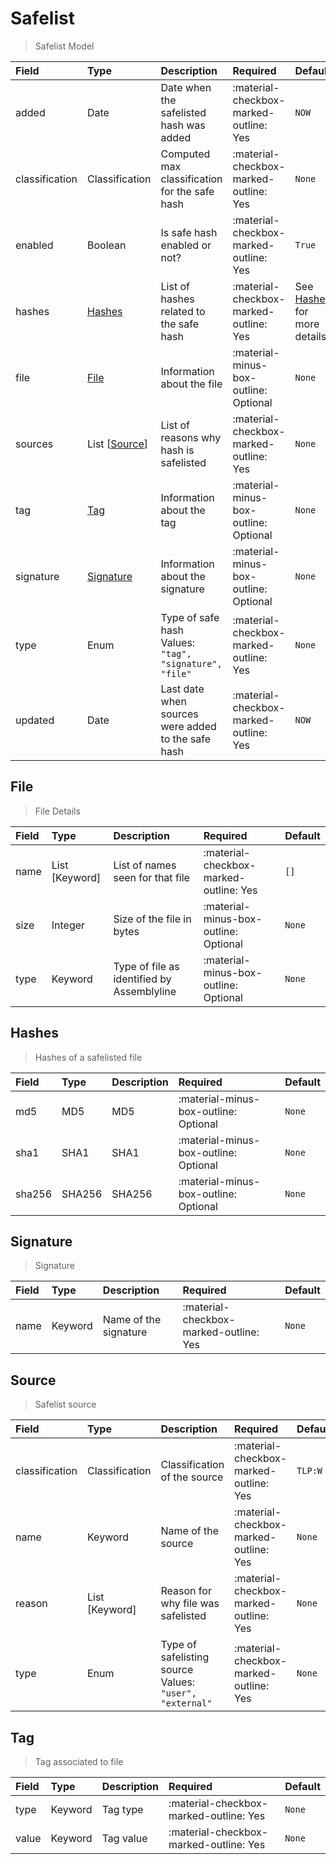 [comment]: # (AUTOGENERATED MARKDOWN CONTENT. UPDATES TO ODM DOCUMENTATION SHOULD BE DONE THROUGH ASSEMBLYLINE-BASE REPO!)
# Safelist
> Safelist Model

| Field | Type | Description | Required | Default |
| :--- | :--- | :--- | :--- | :--- |
| added | Date | Date when the safelisted hash was added | :material-checkbox-marked-outline: Yes | `NOW` |
| classification | Classification | Computed max classification for the safe hash | :material-checkbox-marked-outline: Yes | `None` |
| enabled | Boolean | Is safe hash enabled or not? | :material-checkbox-marked-outline: Yes | `True` |
| hashes | [Hashes](/assemblyline4_docs/odm/models/safelist/#hashes) | List of hashes related to the safe hash | :material-checkbox-marked-outline: Yes | See [Hashes](/assemblyline4_docs/odm/models/safelist/#hashes) for more details. |
| file | [File](/assemblyline4_docs/odm/models/safelist/#file) | Information about the file | :material-minus-box-outline: Optional | `None` |
| sources | List [[Source](/assemblyline4_docs/odm/models/safelist/#source)] | List of reasons why hash is safelisted | :material-checkbox-marked-outline: Yes | `None` |
| tag | [Tag](/assemblyline4_docs/odm/models/safelist/#tag) | Information about the tag | :material-minus-box-outline: Optional | `None` |
| signature | [Signature](/assemblyline4_docs/odm/models/safelist/#signature) | Information about the signature | :material-minus-box-outline: Optional | `None` |
| type | Enum | Type of safe hash<br>Values:<br>`"tag", "signature", "file"` | :material-checkbox-marked-outline: Yes | `None` |
| updated | Date | Last date when sources were added to the safe hash | :material-checkbox-marked-outline: Yes | `NOW` |


[comment]: # (AUTOGENERATED MARKDOWN CONTENT. UPDATES TO ODM DOCUMENTATION SHOULD BE DONE THROUGH ASSEMBLYLINE-BASE REPO!)
## File
> File Details

| Field | Type | Description | Required | Default |
| :--- | :--- | :--- | :--- | :--- |
| name | List [Keyword] | List of names seen for that file | :material-checkbox-marked-outline: Yes | `[]` |
| size | Integer | Size of the file in bytes | :material-minus-box-outline: Optional | `None` |
| type | Keyword | Type of file as identified by Assemblyline | :material-minus-box-outline: Optional | `None` |


[comment]: # (AUTOGENERATED MARKDOWN CONTENT. UPDATES TO ODM DOCUMENTATION SHOULD BE DONE THROUGH ASSEMBLYLINE-BASE REPO!)
## Hashes
> Hashes of a safelisted file

| Field | Type | Description | Required | Default |
| :--- | :--- | :--- | :--- | :--- |
| md5 | MD5 | MD5 | :material-minus-box-outline: Optional | `None` |
| sha1 | SHA1 | SHA1 | :material-minus-box-outline: Optional | `None` |
| sha256 | SHA256 | SHA256 | :material-minus-box-outline: Optional | `None` |


[comment]: # (AUTOGENERATED MARKDOWN CONTENT. UPDATES TO ODM DOCUMENTATION SHOULD BE DONE THROUGH ASSEMBLYLINE-BASE REPO!)
## Signature
> Signature

| Field | Type | Description | Required | Default |
| :--- | :--- | :--- | :--- | :--- |
| name | Keyword | Name of the signature | :material-checkbox-marked-outline: Yes | `None` |


[comment]: # (AUTOGENERATED MARKDOWN CONTENT. UPDATES TO ODM DOCUMENTATION SHOULD BE DONE THROUGH ASSEMBLYLINE-BASE REPO!)
## Source
> Safelist source

| Field | Type | Description | Required | Default |
| :--- | :--- | :--- | :--- | :--- |
| classification | Classification | Classification of the source | :material-checkbox-marked-outline: Yes | `TLP:W` |
| name | Keyword | Name of the source | :material-checkbox-marked-outline: Yes | `None` |
| reason | List [Keyword] | Reason for why file was safelisted | :material-checkbox-marked-outline: Yes | `None` |
| type | Enum | Type of safelisting source<br>Values:<br>`"user", "external"` | :material-checkbox-marked-outline: Yes | `None` |


[comment]: # (AUTOGENERATED MARKDOWN CONTENT. UPDATES TO ODM DOCUMENTATION SHOULD BE DONE THROUGH ASSEMBLYLINE-BASE REPO!)
## Tag
> Tag associated to file

| Field | Type | Description | Required | Default |
| :--- | :--- | :--- | :--- | :--- |
| type | Keyword | Tag type | :material-checkbox-marked-outline: Yes | `None` |
| value | Keyword | Tag value | :material-checkbox-marked-outline: Yes | `None` |



